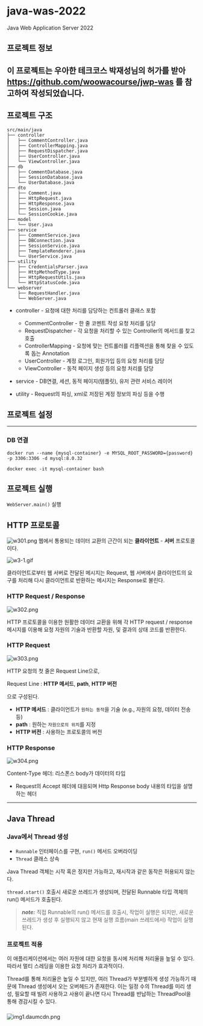 # java-was-2022
Java Web Application Server 2022

## 프로젝트 정보 

이 프로젝트는 우아한 테크코스 박재성님의 허가를 받아 https://github.com/woowacourse/jwp-was 
를 참고하여 작성되었습니다.
----
## 프로젝트 구조
```
src/main/java
├── controller
│   ├── CommentController.java
│   ├── ControllerMapping.java
│   ├── RequestDispatcher.java
│   ├── UserController.java
│   └── ViewController.java
├── db
│   ├── CommentDatabase.java
│   ├── SessionDatabase.java
│   └── UserDatabase.java
├── dto
│   ├── Comment.java
│   ├── HttpRequest.java
│   ├── HttpResponse.java
│   ├── Session.java
│   └── SessionCookie.java
├── model
│   └── User.java
├── service
│   ├── CommentService.java
│   ├── DBConnection.java
│   ├── SessionService.java
│   ├── TemplateRenderer.java
│   └── UserService.java
├── utility
│   ├── CredentialsParser.java
│   ├── HttpMethodType.java
│   ├── HttpRequestUtils.java
│   └── HttpStatusCode.java
└── webserver
    ├── RequestHandler.java
    └── WebServer.java
```

* controller - 요청에 대한 처리를 담당하는 컨트롤러 클래스 포함
  * CommentController - 한 줄 코멘트 작성 요청 처리를 담당
  * RequestDispatcher - 각 요청을 처리할 수 있는 Controller의 메서드를 찾고 호출
  * ControllerMapping - 요청에 맞는 컨트롤러를 리플렉션을 통해 찾을 수 있도록 돕는 Annotation
  * UserController - 계정 로그인, 회원가입 등의 요청 처리를 담당
  * ViewController - 동적 페이지 생성 등의 요청 처리를 담당


* service - DB연결, 세션, 동적 페이지(템플릿), 유저 관련 서비스 레이어
* utility - Request의 파싱, xml로 저장된 계정 정보의 파싱 등을 수행
## 프로젝트 설정

----
### DB 연결

```docker run --name {mysql-container} -e MYSQL_ROOT_PASSWORD={password} -p 3306:3306 -d mysql:8.0.32```

```docker exec -it mysql-container bash```

## 프로젝트 실행
`WebServer.main()` 실행

## HTTP 프로토콜
![w301.png](ReadmeImg%2Fw301.png)
웹에서 통용되는 데이터 교환의 근간이 되는 **클라이언트** - **서버** 프로토콜이다.

![w3-1.gif](ReadmeImg%2Fw3-1.gif)

클라이언트로부터 웹 서버로 전달된 메시지는 Request, 웹 서버에서 클라이언트의 요구를 처리해 다시 클라이언트로 반환하는 메시지는 Response로 불린다.

### HTTP Request / Response
![w302.png](ReadmeImg%2Fw302.png)

HTTP 프로토콜을 이용한 원활한 데이터 교환을 위해 각 HTTP request / response 메시지를 이용해 요청 자원의 기술과 반환할 자원, 및 결과의 상태 코드를 반환한다.

### HTTP Request
![w303.png](ReadmeImg%2Fw303.png)

HTTP 요청의 첫 줄은 Request Line으로, 

Request Line : **HTTP 메서드**, **path**, **HTTP 버전**

으로 구성된다.
* **HTTP 메서드** : 클라이언트가 `원하는 동작`을 기술 (e.g., 자원의 요청, 데이터 전송 등)
* **path** : 원하는 `자원으로의 위치`를 지정
* **HTTP 버전** : 사용하는 프로토콜의 버전

### HTTP Response
![w304.png](ReadmeImg%2Fw304.png)

Content-Type 헤더: 리스폰스 body가 데이터의 타입
* Request의 Accept 헤더에 대응되며 Http Response body 내용의 타입을 설명하는 헤더
----

## Java Thread
### Java에서 Thread 생성
* `Runnable` 인터페이스를 구현, `run()` 메서드 오버라이딩
* `Thread` 클래스 상속

Java Thread 객체는 시작 혹은 정지만 가능하고, 재시작과 같은 동작은 허용되지 않는다.

`thread.start()` 호출시 새로운 쓰레드가 생성되며, 전달된 Runnable 타입 객체의 run() 메서드가 호출된다.

> **_note:_** 직접 Runnable의 run() 메서드를 호출시, 작업이 실행은 되지만, 새로운 쓰레드가 생성 후 실행되지 않고 현재 실행 흐름(main 쓰레드에서) 작업이 실행된다.


### 프로젝트 적용
이 애플리케이션에서는 여러 자원에 대한 요청을 동시에 처리해 처리율을 높일 수 있다. 따라서 멀티 스레딩을 이용한 요청 처리가 효과적이다.

Thread를 통해 처리율은 높일 수 있지만, 여러 Thread가 부분별하게 생성 가능하기 때문에 Thread 생성에서 오는 오버헤드가 존재한다. 
이는 일정 수의 Thread를 미리 생성, 필요할 때 빌려 사용하고 사용이 끝나면 다시 Thread를 반납하는 ThreadPool을 통해 경감시킬 수 있다. 



### 
![img1.daumcdn.png](ReadmeImg%2Fimg1.daumcdn.png)